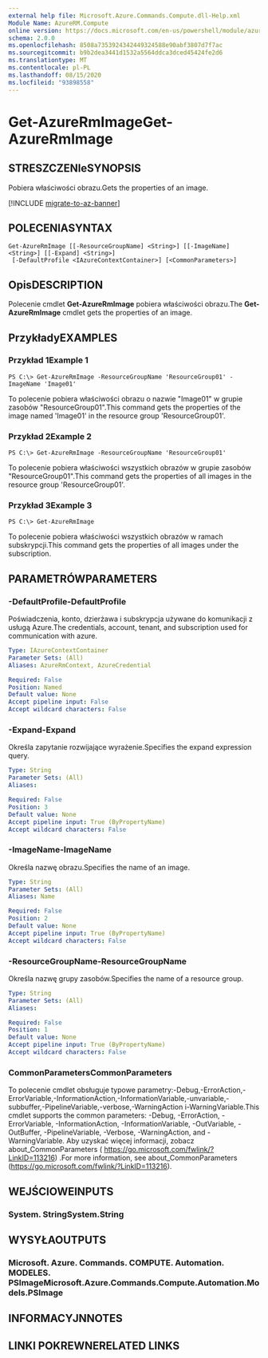 ```yaml
---
external help file: Microsoft.Azure.Commands.Compute.dll-Help.xml
Module Name: AzureRM.Compute
online version: https://docs.microsoft.com/en-us/powershell/module/azurerm.compute/get-azurermimage
schema: 2.0.0
ms.openlocfilehash: 8508a7353924342449324588e90abf3807d7f7ac
ms.sourcegitcommit: b9b2dea3441d1532a5564ddca3dced45424fe2d6
ms.translationtype: MT
ms.contentlocale: pl-PL
ms.lasthandoff: 08/15/2020
ms.locfileid: "93898558"
---
```

# <span data-ttu-id="27dd9-101">Get-AzureRmImage</span><span class="sxs-lookup"><span data-stu-id="27dd9-101">Get-AzureRmImage</span></span>

## <span data-ttu-id="27dd9-102">STRESZCZENIe</span><span class="sxs-lookup"><span data-stu-id="27dd9-102">SYNOPSIS</span></span>
<span data-ttu-id="27dd9-103">Pobiera właściwości obrazu.</span><span class="sxs-lookup"><span data-stu-id="27dd9-103">Gets the properties of an image.</span></span>

[!INCLUDE [migrate-to-az-banner](../../includes/migrate-to-az-banner.md)]

## <span data-ttu-id="27dd9-104">POLECENIA</span><span class="sxs-lookup"><span data-stu-id="27dd9-104">SYNTAX</span></span>

```
Get-AzureRmImage [[-ResourceGroupName] <String>] [[-ImageName] <String>] [[-Expand] <String>]
 [-DefaultProfile <IAzureContextContainer>] [<CommonParameters>]
```

## <span data-ttu-id="27dd9-105">Opis</span><span class="sxs-lookup"><span data-stu-id="27dd9-105">DESCRIPTION</span></span>
<span data-ttu-id="27dd9-106">Polecenie cmdlet **Get-AzureRmImage** pobiera właściwości obrazu.</span><span class="sxs-lookup"><span data-stu-id="27dd9-106">The **Get-AzureRmImage** cmdlet gets the properties of an image.</span></span>

## <span data-ttu-id="27dd9-107">Przykłady</span><span class="sxs-lookup"><span data-stu-id="27dd9-107">EXAMPLES</span></span>

### <span data-ttu-id="27dd9-108">Przykład 1</span><span class="sxs-lookup"><span data-stu-id="27dd9-108">Example 1</span></span>
```
PS C:\> Get-AzureRmImage -ResourceGroupName 'ResourceGroup01' -ImageName 'Image01'
```

<span data-ttu-id="27dd9-109">To polecenie pobiera właściwości obrazu o nazwie "Image01" w grupie zasobów "ResourceGroup01".</span><span class="sxs-lookup"><span data-stu-id="27dd9-109">This command gets the properties of the image named 'Image01' in the resource group 'ResourceGroup01'.</span></span>

### <span data-ttu-id="27dd9-110">Przykład 2</span><span class="sxs-lookup"><span data-stu-id="27dd9-110">Example 2</span></span>
```
PS C:\> Get-AzureRmImage -ResourceGroupName 'ResourceGroup01'
```

<span data-ttu-id="27dd9-111">To polecenie pobiera właściwości wszystkich obrazów w grupie zasobów "ResourceGroup01".</span><span class="sxs-lookup"><span data-stu-id="27dd9-111">This command gets the properties of all images in the resource group 'ResourceGroup01'.</span></span>

### <span data-ttu-id="27dd9-112">Przykład 3</span><span class="sxs-lookup"><span data-stu-id="27dd9-112">Example 3</span></span>
```
PS C:\> Get-AzureRmImage
```

<span data-ttu-id="27dd9-113">To polecenie pobiera właściwości wszystkich obrazów w ramach subskrypcji.</span><span class="sxs-lookup"><span data-stu-id="27dd9-113">This command gets the properties of all images under the subscription.</span></span>

## <span data-ttu-id="27dd9-114">PARAMETRÓW</span><span class="sxs-lookup"><span data-stu-id="27dd9-114">PARAMETERS</span></span>

### <span data-ttu-id="27dd9-115">-DefaultProfile</span><span class="sxs-lookup"><span data-stu-id="27dd9-115">-DefaultProfile</span></span>
<span data-ttu-id="27dd9-116">Poświadczenia, konto, dzierżawa i subskrypcja używane do komunikacji z usługą Azure.</span><span class="sxs-lookup"><span data-stu-id="27dd9-116">The credentials, account, tenant, and subscription used for communication with azure.</span></span>

```yaml
Type: IAzureContextContainer
Parameter Sets: (All)
Aliases: AzureRmContext, AzureCredential

Required: False
Position: Named
Default value: None
Accept pipeline input: False
Accept wildcard characters: False
```

### <span data-ttu-id="27dd9-117">-Expand</span><span class="sxs-lookup"><span data-stu-id="27dd9-117">-Expand</span></span>
<span data-ttu-id="27dd9-118">Określa zapytanie rozwijające wyrażenie.</span><span class="sxs-lookup"><span data-stu-id="27dd9-118">Specifies the expand expression query.</span></span>

```yaml
Type: String
Parameter Sets: (All)
Aliases: 

Required: False
Position: 3
Default value: None
Accept pipeline input: True (ByPropertyName)
Accept wildcard characters: False
```

### <span data-ttu-id="27dd9-119">-ImageName</span><span class="sxs-lookup"><span data-stu-id="27dd9-119">-ImageName</span></span>
<span data-ttu-id="27dd9-120">Określa nazwę obrazu.</span><span class="sxs-lookup"><span data-stu-id="27dd9-120">Specifies the name of an image.</span></span>

```yaml
Type: String
Parameter Sets: (All)
Aliases: Name

Required: False
Position: 2
Default value: None
Accept pipeline input: True (ByPropertyName)
Accept wildcard characters: False
```

### <span data-ttu-id="27dd9-121">-ResourceGroupName</span><span class="sxs-lookup"><span data-stu-id="27dd9-121">-ResourceGroupName</span></span>
<span data-ttu-id="27dd9-122">Określa nazwę grupy zasobów.</span><span class="sxs-lookup"><span data-stu-id="27dd9-122">Specifies the name of a resource group.</span></span>

```yaml
Type: String
Parameter Sets: (All)
Aliases: 

Required: False
Position: 1
Default value: None
Accept pipeline input: True (ByPropertyName)
Accept wildcard characters: False
```

### <span data-ttu-id="27dd9-123">CommonParameters</span><span class="sxs-lookup"><span data-stu-id="27dd9-123">CommonParameters</span></span>
<span data-ttu-id="27dd9-124">To polecenie cmdlet obsługuje typowe parametry:-Debug,-ErrorAction,-ErrorVariable,-InformationAction,-InformationVariable,-unvariable,-subbuffer,-PipelineVariable,-verbose,-WarningAction i-WarningVariable.</span><span class="sxs-lookup"><span data-stu-id="27dd9-124">This cmdlet supports the common parameters: -Debug, -ErrorAction, -ErrorVariable, -InformationAction, -InformationVariable, -OutVariable, -OutBuffer, -PipelineVariable, -Verbose, -WarningAction, and -WarningVariable.</span></span> <span data-ttu-id="27dd9-125">Aby uzyskać więcej informacji, zobacz about_CommonParameters ( https://go.microsoft.com/fwlink/?LinkID=113216) .</span><span class="sxs-lookup"><span data-stu-id="27dd9-125">For more information, see about_CommonParameters (https://go.microsoft.com/fwlink/?LinkID=113216).</span></span>

## <span data-ttu-id="27dd9-126">WEJŚCIOWE</span><span class="sxs-lookup"><span data-stu-id="27dd9-126">INPUTS</span></span>

### <span data-ttu-id="27dd9-127">System. String</span><span class="sxs-lookup"><span data-stu-id="27dd9-127">System.String</span></span>

## <span data-ttu-id="27dd9-128">WYSYŁA</span><span class="sxs-lookup"><span data-stu-id="27dd9-128">OUTPUTS</span></span>

### <span data-ttu-id="27dd9-129">Microsoft. Azure. Commands. COMPUTE. Automation. MODELES. PSImage</span><span class="sxs-lookup"><span data-stu-id="27dd9-129">Microsoft.Azure.Commands.Compute.Automation.Models.PSImage</span></span>

## <span data-ttu-id="27dd9-130">INFORMACYJN</span><span class="sxs-lookup"><span data-stu-id="27dd9-130">NOTES</span></span>

## <span data-ttu-id="27dd9-131">LINKI POKREWNE</span><span class="sxs-lookup"><span data-stu-id="27dd9-131">RELATED LINKS</span></span>

